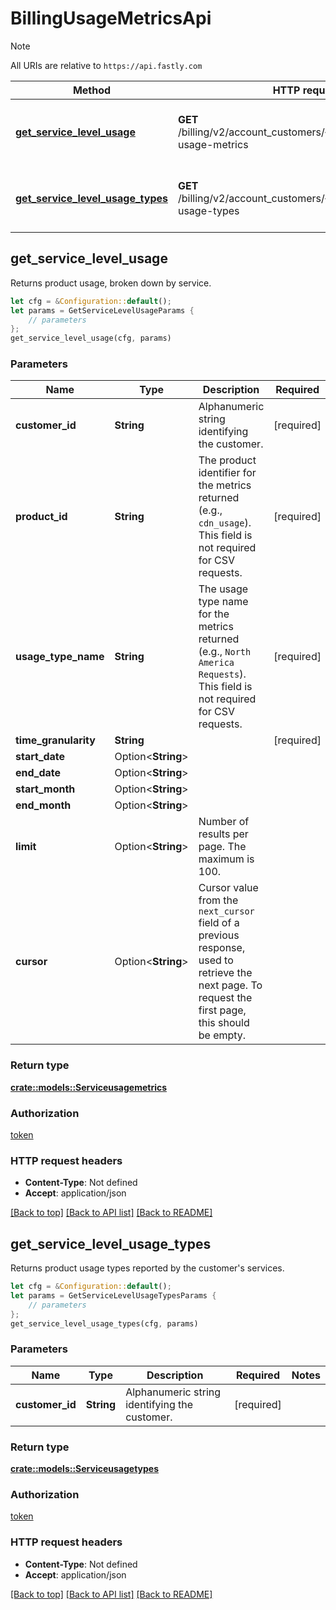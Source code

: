 # BillingUsageMetricsApi

> [!NOTE]
> All URIs are relative to `https://api.fastly.com`

Method | HTTP request | Description
------ | ------------ | -----------
[**get_service_level_usage**](BillingUsageMetricsApi.md#get_service_level_usage) | **GET** /billing/v2/account_customers/{customer_id}/service-usage-metrics | Retrieve service-level usage metrics for a product.
[**get_service_level_usage_types**](BillingUsageMetricsApi.md#get_service_level_usage_types) | **GET** /billing/v2/account_customers/{customer_id}/service-usage-types | Retrieve product usage types for a customer.



## get_service_level_usage

Returns product usage, broken down by service.

```rust
let cfg = &Configuration::default();
let params = GetServiceLevelUsageParams {
    // parameters
};
get_service_level_usage(cfg, params)
```

### Parameters


Name | Type | Description  | Required | Notes
------------- | ------------- | ------------- | ------------- | -------------
**customer_id** | **String** | Alphanumeric string identifying the customer. | [required] |
**product_id** | **String** | The product identifier for the metrics returned (e.g., `cdn_usage`). This field is not required for CSV requests. | [required] |
**usage_type_name** | **String** | The usage type name for the metrics returned (e.g., `North America Requests`). This field is not required for CSV requests. | [required] |
**time_granularity** | **String** |  | [required] |
**start_date** | Option\<**String**> |  |  |
**end_date** | Option\<**String**> |  |  |
**start_month** | Option\<**String**> |  |  |
**end_month** | Option\<**String**> |  |  |
**limit** | Option\<**String**> | Number of results per page. The maximum is 100. |  |[default to 5]
**cursor** | Option\<**String**> | Cursor value from the `next_cursor` field of a previous response, used to retrieve the next page. To request the first page, this should be empty. |  |

### Return type

[**crate::models::Serviceusagemetrics**](Serviceusagemetrics.md)

### Authorization

[token](../README.md#token)

### HTTP request headers

- **Content-Type**: Not defined
- **Accept**: application/json

[[Back to top]](#) [[Back to API list]](../README.md#documentation-for-api-endpoints) [[Back to README]](../README.md)


## get_service_level_usage_types

Returns product usage types reported by the customer's services.

```rust
let cfg = &Configuration::default();
let params = GetServiceLevelUsageTypesParams {
    // parameters
};
get_service_level_usage_types(cfg, params)
```

### Parameters


Name | Type | Description  | Required | Notes
------------- | ------------- | ------------- | ------------- | -------------
**customer_id** | **String** | Alphanumeric string identifying the customer. | [required] |

### Return type

[**crate::models::Serviceusagetypes**](Serviceusagetypes.md)

### Authorization

[token](../README.md#token)

### HTTP request headers

- **Content-Type**: Not defined
- **Accept**: application/json

[[Back to top]](#) [[Back to API list]](../README.md#documentation-for-api-endpoints) [[Back to README]](../README.md)

